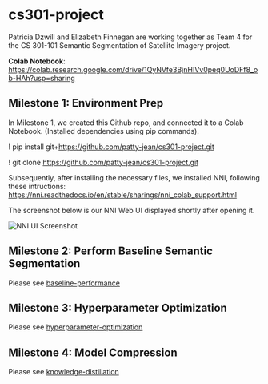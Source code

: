 # cs301-project
Patricia Dzwill and Elizabeth Finnegan are working together as Team 4 for the CS 301-101 Semantic Segmentation of Satellite Imagery project.

**Colab Notebook**: https://colab.research.google.com/drive/1QyNVfe3BjnHIVv0peq0UoDFf8_ob-HAh?usp=sharing

## Milestone 1: Environment Prep
In Milestone 1, we created this Github repo, and connected it to a Colab Notebook. (Installed dependencies using pip commands).

! pip install git+https://github.com/patty-jean/cs301-project.git


! git clone https://github.com/patty-jean/cs301-project.git

Subsequently, after installing the necessary files, we installed NNI, following these intructions: https://nni.readthedocs.io/en/stable/sharings/nni_colab_support.html

The screenshot below is our NNI Web UI displayed shortly after opening it. 

![NNI UI Screenshot](https://user-images.githubusercontent.com/117039859/198901139-f04eab6d-a8eb-48bb-a985-e67e54e52ae4.JPG)

## Milestone 2: Perform Baseline Semantic Segmentation

Please see [baseline-performance](https://github.com/patty-jean/cs301-project/blob/milestone-3/baseline-performance.md)

## Milestone 3: Hyperparameter Optimization

Please see [hyperparameter-optimization](https://github.com/patty-jean/cs301-project/blob/milestone-3/hyperparameter-optimization.md)

## Milestone 4: Model Compression

Please see [knowledge-distillation](https://github.com/patty-jean/cs301-project/blob/milestone-4/knowledge-distillation.md)
